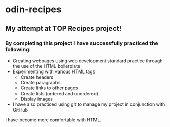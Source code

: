 # odin-recipes
## My attempt at TOP Recipes project!

### By completing this project I have successfully practiced the following:
- Creating webpages using web development standard practice through the use of the HTML boilerplate
- Experimenting with various HTML tags
    - Create headers
    - Create paragraphs
    - Create links to other pages
    - Create lists (ordered and unordered)
    - Display images
- I have also practiced using git to manage my project in conjunction with GitHub

I have become more comfortable with HTML.